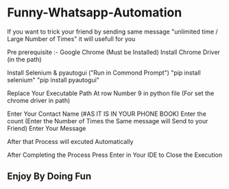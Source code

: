# Funny-Whatsapp-Automation

If you want to trick your friend by sending same message "unlimited time / Large Number of Times" it will usefull for you

Pre prerequisite :-
Google Chrome (Must be Installed)
Install Chrome Driver (in the path)

Install Selenium & pyautogui ("Run in Commond Prompt")
"pip install selenium"
"pip install pyautogui"

Replace Your Executable Path At row Number 9 in python file (For set the chrome driver in path)

Enter Your Contact Name (#AS IT IS IN YOUR PHONE BOOK)
Enter the count (Enter the Number of Times the Same message will Send to your Friend)
Enter Your Message


After that Process will excuted Automatically

After Completing the Process Press Enter in Your IDE to Close the Execution

## Enjoy By Doing Fun ##
